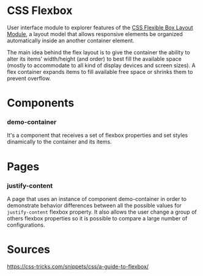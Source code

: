 CSS Flexbox
===

User interface module to explorer features of the [CSS Flexible Box Layout Module](https://www.w3.org/TR/css-flexbox/), a layout model that allows responsive elements be organized automatically inside an another container element.

The main idea behind the flex layout is to give the container the ability to alter its items’ width/height (and order) to best fill the available space (mostly to accommodate to all kind of display devices and screen sizes). A flex container expands items to fill available free space or shrinks them to prevent overflow.



# Components


### demo-container

It's a component that receives a set of flexbox properties and set styles dinamically to the container and its items.

# Pages

### justify-content

A page that uses an instance of component demo-container in order to demonstrate behavior differences between all the possible values for `justify-content` flexbox property. It also allows the user change a group of others flexbox properties so it is possible to compare a large number of configurations.


# Sources

https://css-tricks.com/snippets/css/a-guide-to-flexbox/
